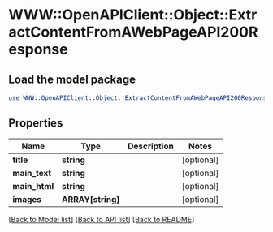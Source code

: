 # WWW::OpenAPIClient::Object::ExtractContentFromAWebPageAPI200Response

## Load the model package
```perl
use WWW::OpenAPIClient::Object::ExtractContentFromAWebPageAPI200Response;
```

## Properties
Name | Type | Description | Notes
------------ | ------------- | ------------- | -------------
**title** | **string** |  | [optional] 
**main_text** | **string** |  | [optional] 
**main_html** | **string** |  | [optional] 
**images** | **ARRAY[string]** |  | [optional] 

[[Back to Model list]](../README.md#documentation-for-models) [[Back to API list]](../README.md#documentation-for-api-endpoints) [[Back to README]](../README.md)


